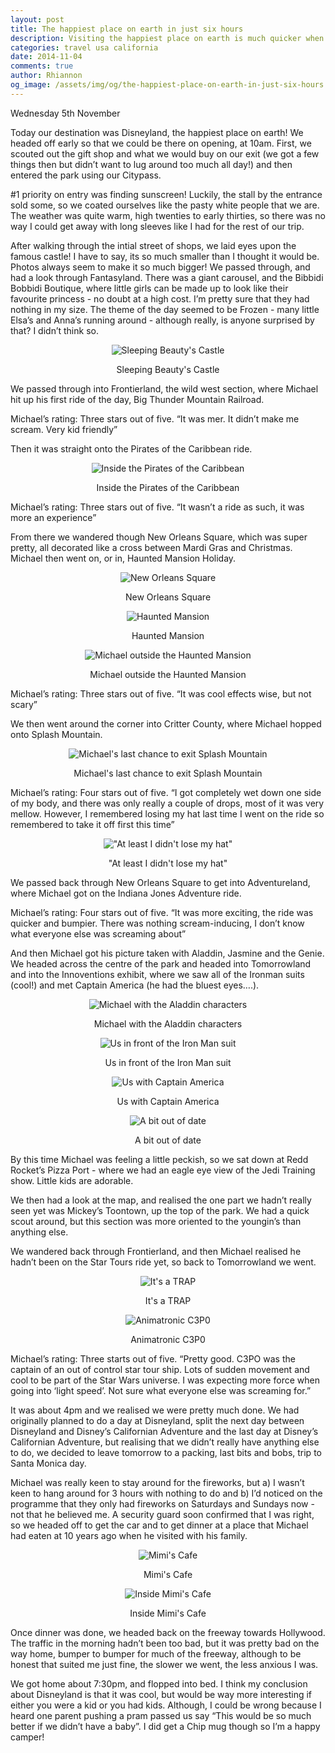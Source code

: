 ```yaml
---
layout: post
title: The happiest place on earth in just six hours
description: Visiting the happiest place on earth is much quicker when you don't have tiny humans tagging along
categories: travel usa california
date: 2014-11-04
comments: true
author: Rhiannon
og_image: /assets/img/og/the-happiest-place-on-earth-in-just-six-hours.jpg
---
```

Wednesday 5th November

Today our destination was Disneyland, the happiest place on earth! We headed off early so that we could be there on opening, at 10am. First, we scouted out the gift shop and what we would buy on our exit (we got a few things then but didn’t want to lug around too much all day!) and then entered the park using our Citypass.

 #1 priority on entry was finding sunscreen! Luckily, the stall by the entrance sold some, so we coated ourselves like the pasty white people that we are. The weather was quite warm, high twenties to early thirties, so there was no way I could get away with long sleeves like I had for the rest of our trip.

After walking through the intial street of shops, we laid eyes upon the famous castle! I have to say, its so much smaller than I thought it would be. Photos always seem to make it so much bigger! We passed through, and had a look through Fantasyland. There was a giant carousel, and the Bibbidi Bobbidi Boutique, where little girls can be made up to look like their favourite princess - no doubt at a high cost. I’m pretty sure that they had nothing in my size. The theme of the day seemed to be Frozen - many little Elsa’s and Anna’s running around - although really, is anyone surprised by that? I didn’t think so.

<div style="margin-bottom: 10px; text-align: center;">
    <img src="/assets/img/blog/disney_castle.jpg" alt="Sleeping Beauty's Castle" />
    <p>Sleeping Beauty's Castle</p>
</div>

We passed through into Frontierland, the wild west section, where Michael hit up his first ride of the day, Big Thunder Mountain Railroad.

Michael’s rating: Three stars out of five. “It was mer. It didn’t make me scream. Very kid friendly”

Then it was straight onto the Pirates of the Caribbean ride.

<div style="margin-bottom: 10px; text-align: center;">
    <img src="/assets/img/blog/pirates_of_the_caribbean.jpg" alt="Inside the Pirates of the Caribbean" />
    <p>Inside the Pirates of the Caribbean</p>
</div>

Michael’s rating: Three stars out of five. “It wasn’t a ride as such, it was more an experience”

From there we wandered though New Orleans Square, which was super pretty, all decorated like a cross between Mardi Gras and Christmas. Michael then went on, or in, Haunted Mansion Holiday.

<div style="margin-bottom: 10px; text-align: center;">
    <img src="/assets/img/blog/new_orleans_square.jpg" alt="New Orleans Square" />
    <p>New Orleans Square</p>
</div>

<div style="margin-bottom: 10px; text-align: center;">
    <img src="/assets/img/blog/haunted_mansion.jpg" alt="Haunted Mansion" />
    <p>Haunted Mansion</p>
</div>

<div style="margin-bottom: 10px; text-align: center;">
    <img src="/assets/img/blog/michael_haunted_mansion.jpg" alt="Michael outside the Haunted Mansion" />
    <p>Michael outside the Haunted Mansion</p>
</div>

Michael’s rating: Three stars out of five. “It was cool effects wise, but not scary”

We then went around the corner into Critter County, where Michael hopped onto Splash Mountain.

<div style="margin-bottom: 10px; text-align: center;">
    <img src="/assets/img/blog/michaels_last_chance_splash_mountain.jpg" alt="Michael's last chance to exit Splash Mountain" />
    <p>Michael's last chance to exit Splash Mountain</p>
</div>

Michael’s rating: Four stars out of five. “I got completely wet down one side of my body, and there was only really a couple of drops, most of it was very mellow. However, I remembered losing my hat last time I went on the ride so remembered to take it off first this time”

<div style="margin-bottom: 10px; text-align: center;">
    <img src="/assets/img/blog/at_least_i_didnt_lose_my_hat.jpg" alt="&quot;At least I didn't lose my hat&quot;" />
    <p>&quot;At least I didn't lose my hat&quot;</p>
</div>

We passed back through New Orleans Square to get into Adventureland, where Michael got on the Indiana Jones Adventure ride.

Michael’s rating: Four stars out of five. “It was more exciting, the ride was quicker and bumpier. There was nothing scream-inducing, I don’t know what everyone else was screaming about”

And then Michael got his picture taken with Aladdin, Jasmine and the Genie. We headed across the centre of the park and headed into Tomorrowland and into the Innoventions exhibit, where we saw all of the Ironman suits (cool!) and met Captain America (he had the bluest eyes….).

<div style="margin-bottom: 10px; text-align: center;">
    <img src="/assets/img/blog/michael_aladdin_cast.jpg" alt="Michael with the Aladdin characters" />
    <p>Michael with the Aladdin characters</p>
</div>

<div style="margin-bottom: 10px; text-align: center;">
    <img src="/assets/img/blog/michael_rhi_ironman.jpg" alt="Us in front of the Iron Man suit" />
    <p>Us in front of the Iron Man suit</p>
</div>

<div style="margin-bottom: 10px; text-align: center;">
    <img src="/assets/img/blog/michael_rhi_captain_america.jpg" alt="Us with Captain America" />
    <p>Us with Captain America</p>
</div>

<div style="margin-bottom: 10px; text-align: center;">
    <img src="/assets/img/blog/really_innoventive.jpg" alt="A bit out of date" />
    <p>A bit out of date</p>
</div>

By this time Michael was feeling a little peckish, so we sat down at Redd Rocket’s Pizza Port - where we had an eagle eye view of the Jedi Training show. Little kids are adorable.

We then had a look at the map, and realised the one part we hadn’t really seen yet was Mickey’s Toontown, up the top of the park. We had a quick scout around, but this section was more oriented to the youngin’s than anything else.

We wandered back through Frontierland, and then Michael realised he hadn’t been on the Star Tours ride yet, so back to Tomorrowland we went.

<div style="margin-bottom: 10px; text-align: center;">
    <img src="/assets/img/blog/its_a_trap.jpg" alt="It's a TRAP" />
    <p>It's a TRAP</p>
</div>

<div style="margin-bottom: 10px; text-align: center;">
    <img src="/assets/img/blog/animatronic_c3p0.jpg" alt="Animatronic C3P0" />
    <p>Animatronic C3P0</p>
</div>

Michael’s rating: Three starts out of five. “Pretty good. C3PO was the captain of an out of control star tour ship. Lots of sudden movement and cool to be part of the Star Wars universe. I was expecting more force when going into ‘light speed’. Not sure what everyone else was screaming for.”

It was about 4pm and we realised we were pretty much done. We had originally planned to do a day at Disneyland, split the next day between Disneyland and Disney’s Californian Adventure and the last day at Disney’s Californian Adventure, but realising that we didn’t really have anything else to do, we decided to leave tomorrow to a packing, last bits and bobs, trip to Santa Monica day.

Michael was really keen to stay around for the fireworks, but a) I wasn’t keen to hang around for 3 hours with nothing to do and b) I’d noticed on the programme that they only had fireworks on Saturdays and Sundays now - not that he believed me. A security guard soon confirmed that I was right, so we headed off to get the car and to get dinner at a place that Michael had eaten at 10 years ago when he visited with his family.

<div style="margin-bottom: 10px; text-align: center;">
    <img src="/assets/img/blog/mimis_cafe.jpg" alt="Mimi's Cafe" />
    <p>Mimi's Cafe</p>
</div>

<div style="margin-bottom: 10px; text-align: center;">
    <img src="/assets/img/blog/mimis_cafe_inside.jpg" alt="Inside Mimi's Cafe" />
    <p>Inside Mimi's Cafe</p>
</div>

Once dinner was done, we headed back on the freeway towards Hollywood. The traffic in the morning hadn’t been too bad, but it was pretty bad on the way home, bumper to bumper for much of the freeway, although to be honest that suited me just fine, the slower we went, the less anxious I was.

We got home about 7:30pm, and flopped into bed. I think my conclusion about Disneyland is that it was cool, but would be way more interesting if either you were a kid or you had kids. Although, I could be wrong because I heard one parent pushing a pram passed us say “This would be so much better if we didn’t have a baby”. I did get a Chip mug though so I’m a happy camper!
